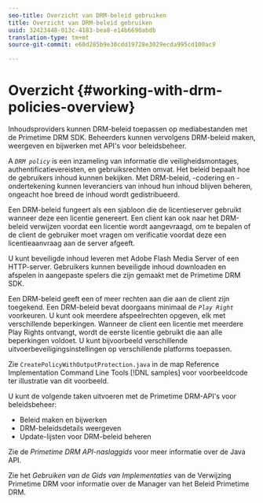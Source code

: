 ```yaml
---
seo-title: Overzicht van DRM-beleid gebruiken
title: Overzicht van DRM-beleid gebruiken
uuid: 32423448-013c-4183-bea8-e14b6690abdb
translation-type: tm+mt
source-git-commit: e60d285b9e30cdd19728e3029ecda995cd100ac9

---
```



# Overzicht {#working-with-drm-policies-overview}

Inhoudsproviders kunnen DRM-beleid toepassen op mediabestanden met de Primetime DRM SDK. Beheerders kunnen vervolgens DRM-beleid maken, weergeven en bijwerken met API&#39;s voor beleidsbeheer.

A *`DRM policy`* is een inzameling van informatie die veiligheidsmontages, authentificatievereisten, en gebruiksrechten omvat. Het beleid bepaalt hoe de gebruikers inhoud kunnen bekijken. Met DRM-beleid, -codering en -ondertekening kunnen leveranciers van inhoud hun inhoud blijven beheren, ongeacht hoe breed de inhoud wordt gedistribueerd.

Een DRM-beleid fungeert als een sjabloon die de licentieserver gebruikt wanneer deze een licentie genereert. Een client kan ook naar het DRM-beleid verwijzen voordat een licentie wordt aangevraagd, om te bepalen of de client de gebruiker moet vragen om verificatie voordat deze een licentieaanvraag aan de server afgeeft.

U kunt beveiligde inhoud leveren met Adobe Flash Media Server of een HTTP-server. Gebruikers kunnen beveiligde inhoud downloaden en afspelen in aangepaste spelers die zijn gemaakt met de Primetime DRM SDK.

Een DRM-beleid geeft een of meer rechten aan die aan de client zijn toegekend. Een DRM-beleid bevat doorgaans minimaal de *`Play Right`* voorkeuren. U kunt ook meerdere afspeelrechten opgeven, elk met verschillende beperkingen. Wanneer de client een licentie met meerdere Play Rights ontvangt, wordt de eerste licentie gebruikt die aan alle beperkingen voldoet. U kunt bijvoorbeeld verschillende uitvoerbeveiligingsinstellingen op verschillende platforms toepassen.

Zie `CreatePolicyWithOutputProtection.java` in de map Reference Implementation Command Line Tools [!DNL samples] voor voorbeeldcode ter illustratie van dit voorbeeld.

U kunt de volgende taken uitvoeren met de Primetime DRM-API&#39;s voor beleidsbeheer:

* Beleid maken en bijwerken
* DRM-beleidsdetails weergeven
* Update-lijsten voor DRM-beleid beheren

Zie de *Primetime DRM API-naslaggids* voor meer informatie over de Java API.

Zie het *Gebruiken van de Gids van Implementaties* van de Verwijzing Primetime DRM voor informatie over de Manager van het Beleid Primetime DRM.
